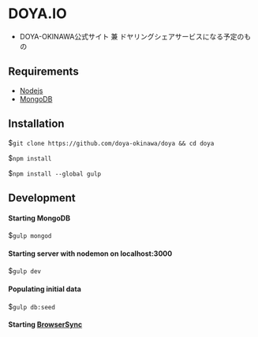 # DOYA.IO

* DOYA-OKINAWA公式サイト 兼 ドヤリングシェアサービスになる予定のもの

## Requirements

* [Nodejs](http://nodejs.org)
* [MongoDB](http://mongodb.org)

## Installation

$`git clone https://github.com/doya-okinawa/doya && cd doya`

$`npm install`

$`npm install --global gulp`

## Development

#### Starting MongoDB

$`gulp mongod`

#### Starting server with nodemon on localhost:3000

$`gulp dev`

#### Populating initial data

$`gulp db:seed`

#### Starting [BrowserSync](http://www.browsersync.io/)

$`gulp sync`
